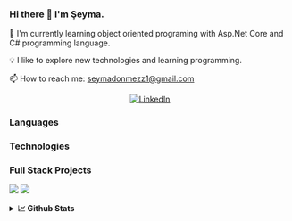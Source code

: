 ### Hi there 👋 I'm Şeyma.

🌱 I'm currently learning object oriented programing with Asp.Net Core and C# programming language.

💡 I like to explore new technologies and learning programming.

📫 How to reach me: [seymadonmezz1@gmail.com](mailto:seymadonmezz1@gmail.com)

<p align="center">
<a href="https://www.linkedin.com/in/%C5%9Feyma-d%C3%B6nmez-5388a6154/"><img alt="LinkedIn" src="https://img.shields.io/badge/LinkedIN-Seyma%20Donmez-blue?style=flat&logo=linkedin"></a>
</p>		  


<!--
**seymadonmez/seymadonmez** is a ✨ _special_ ✨ repository because its `README.md` (this file) appears on your GitHub profile.

Here are some ideas to get you started:

- 🔭 I’m currently working on ...
- 🌱 I’m currently learning ...
- 👯 I’m looking to collaborate on ...
- 🤔 I’m looking for help with ...
- 💬 Ask me about ...
- 📫 How to reach me: ...
- 😄 Pronouns: ...
- ⚡ Fun fact: ...
-->
<!-- If you want the template for my gif, email me! -->

### Languages


### Technologies



### Full Stack Projects

[![](https://img.shields.io/badge/-🧬%20RentACarProject%20BackEnd-000)](https://github.com/seymadonmez/ReCapProject)
[![](https://img.shields.io/badge/-⚡%20RentACarProject%20FrontEnd-000)](https://github.com/seymadonmez/recap-frontend)

<details>
  <summary><b>📈 Github Stats</b></summary>
  <img height="180em" src="https://github-readme-stats.vercel.app/api?username=seymadonmez&show_icons=true&hide_border=true&&count_private=true&include_all_commits=true" />
  <img height="180em" src="https://github-readme-streak-stats.herokuapp.com/?user=seymadonmez&hide_border=true" />
</details>



